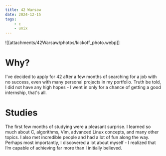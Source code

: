 ```yaml
---
title: 42 Warsaw
date: 2024-12-15
tags:
    - c
    - unix
---
```


![[attachments/42Warsaw/photos/kickoff_photo.webp]]

# Why?

I've decided to apply for 42 after a few months of searching for a job with no success, even with many personal projects in my portfolio. Truth be told, I did not have any high hopes - I went in only for a chance of getting a good internship, that's all.

# Studies

The first few months of studying were a pleasant surprise. I learned so much about C, algorithms, Vim, advanced Linux concepts, and many other topics. I also met incredible people and had a lot of fun along the way. Perhaps most importantly, I discovered a lot about myself - I realized that I’m capable of achieving far more than I initially believed.